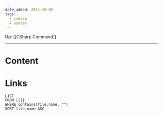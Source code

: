 ```yaml
---
date_added: 2024-10-08
tags:
  - csharp
  - syntax
---
```

Up: [[CSharp Command]]
___
# Content
# Links
```dataview
LIST
FROM [[]]
WHERE contains(file.name, "")
SORT file.name ASC
```
